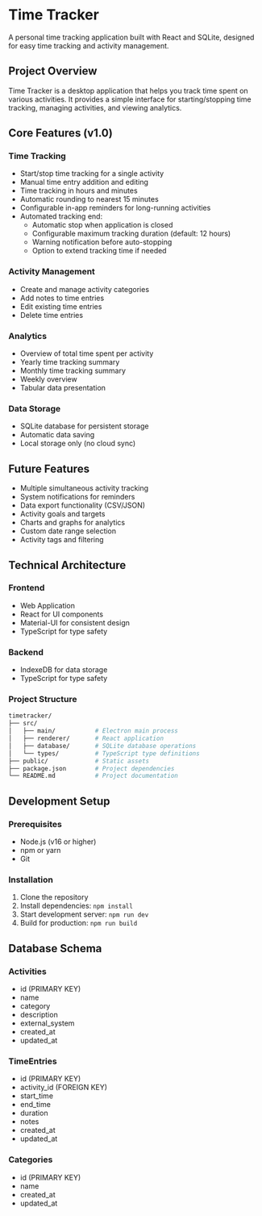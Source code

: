 # Time Tracker

A personal time tracking application built with React and SQLite, designed for easy time tracking and activity management.

## Project Overview

Time Tracker is a desktop application that helps you track time spent on various activities. It provides a simple interface for starting/stopping time tracking, managing activities, and viewing analytics.

## Core Features (v1.0)

### Time Tracking

- Start/stop time tracking for a single activity
- Manual time entry addition and editing
- Time tracking in hours and minutes
- Automatic rounding to nearest 15 minutes
- Configurable in-app reminders for long-running activities
- Automated tracking end:
  - Automatic stop when application is closed
  - Configurable maximum tracking duration (default: 12 hours)
  - Warning notification before auto-stopping
  - Option to extend tracking time if needed

### Activity Management

- Create and manage activity categories
- Add notes to time entries
- Edit existing time entries
- Delete time entries

### Analytics

- Overview of total time spent per activity
- Yearly time tracking summary
- Monthly time tracking summary
- Weekly overview
- Tabular data presentation

### Data Storage

- SQLite database for persistent storage
- Automatic data saving
- Local storage only (no cloud sync)

## Future Features

- Multiple simultaneous activity tracking
- System notifications for reminders
- Data export functionality (CSV/JSON)
- Activity goals and targets
- Charts and graphs for analytics
- Custom date range selection
- Activity tags and filtering

## Technical Architecture

### Frontend

- Web Application
- React for UI components
- Material-UI for consistent design
- TypeScript for type safety

### Backend

- IndexeDB for data storage
- TypeScript for type safety

### Project Structure

```sh
timetracker/
├── src/
│   ├── main/           # Electron main process
│   ├── renderer/       # React application
│   ├── database/       # SQLite database operations
│   └── types/          # TypeScript type definitions
├── public/             # Static assets
├── package.json        # Project dependencies
└── README.md           # Project documentation
```

## Development Setup

### Prerequisites

- Node.js (v16 or higher)
- npm or yarn
- Git

### Installation

1. Clone the repository
2. Install dependencies: `npm install`
3. Start development server: `npm run dev`
4. Build for production: `npm run build`

## Database Schema

### Activities

- id (PRIMARY KEY)
- name
- category
- description
- external_system
- created_at
- updated_at

### TimeEntries

- id (PRIMARY KEY)
- activity_id (FOREIGN KEY)
- start_time
- end_time
- duration
- notes
- created_at
- updated_at

### Categories

- id (PRIMARY KEY)
- name
- created_at
- updated_at
